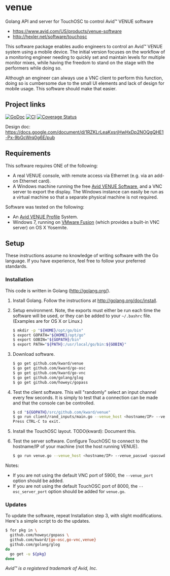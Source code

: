 # venue

Golang API and server for TouchOSC to control Avid™ VENUE software

- <https://www.avid.com/US/products/venue-software>
- <http://hexler.net/software/touchosc>

This software package enables audio engineers to control an Avid™ VENUE system
using a mobile device. The initial version focuses on the workflow of a
monitoring engineer needing to quickly set and maintain levels for multiple
monitor mixes, while having the freedom to stand on the stage with the
performers while doing so.

Although an engineer can always use a VNC client to perform this function,
doing so is cumbersome due to the small UI elements and lack of design for
mobile usage. This software should make that easier.

## Project links

[![GoDoc](https://godoc.org/github.com/kward/venue?status.svg)](https://godoc.org/github.com/kward/venue)
[![CI](https://github.com/kward/venue/actions/workflows/ci.yml/badge.svg)](https://github.com/kward/venue/actions/workflows/ci.yml)
[![Coverage Status](https://coveralls.io/repos/github/kward/venue/badge.svg?branch=master)](https://coveralls.io/github/kward/venue?branch=master)

Design doc: <https://docs.google.com/document/d/1RZKLrLeaKxsrjHwHxDp2NOQgQHE1-Px-9bGcWrq0g6E/pub>

## Requirements

This software requires ONE of the following:

- A real VENUE console, with remote access via Ethernet (e.g. via an add-on
  Ethernet card).
- A Windows machine running the free [Avid VENUE Software][VENUE], and a VNC
  server to export the display. The Windows instance can easily be run as a
  virtual machine so that a separate physical machine is not required.

Software was tested on the following:

- An [Avid VENUE Profile][Profile] System.
- Windows 7, running on [VMware Fusion][Fusion] (which provides a built-in VNC
  server) on OS X Yosemite.

## Setup

These instructions assume no knowledge of writing software with the Go language.
If you have  experience, feel free to follow your preferred standards.

### Installation

This code is written in Golang (<http://golang.org/>).

1. Install Golang. Follow the instructions at <http://golang.org/doc/install>.
2. Setup environment. Note, the exports must either be run each time the
   software will be used, or they can be added to your `~/.bashrc` file.
   (Examples are for OS X or Linux.)

    ```sh
    $ mkdir -p "${HOME}/opt/go/bin"
    $ export GOPATH="${HOME}/opt/go"
    $ export GOBIN="${GOPATH}/bin"
    $ export PATH="${PATH}:/usr/local/go/bin:${GOBIN}"
    ```

3. Download software.

    ```sh
    $ go get github.com/kward/venue
    $ go get github.com/kward/go-osc
    $ go get github.com/kward/go-vnc
    $ go get github.com/golang/glog
    $ go get github.com/howeyc/gopass
    ```

4. Test the client software. This will "randomly" select an input channel every
   few seconds. It is simply to test that a connection can be made and that the
   console can be controlled.

    ```sh
    $ cd "${GOPATH}/src/github.com/kward/venue"
    $ go run client/rand_inputs/main.go --venue_host <hostname/IP> --venue_passwd <passwd>
    Press CTRL-C to exit.
    ```

5. Install the TouchOSC layout. TODO(kward): Document this.

6. Test the server software. Configure TouchOSC to connect to the hostname/IP
   of your machine (not the host running VENUE).

   ```sh
   $ go run venue.go --venue_host <hostname/IP> --venue_passwd <passwd>
   ```

Notes:

- If you are not using the default VNC port of 5900, the `--venue_port` option
  should be added.
- If you are not using the default TouchOSC port of 8000, the
  `--osc_server_port` option should be added for `venue.go`.

### Updates

To update the software, repeat Installation step 3, with slight modifications.
Here's a simple script to do the updates.

```sh
$ for pkg in \
  github.com/howeyc/gopass \
  github.com/kward/{go-osc,go-vnc,venue}
  github.com/golang/glog
do
  go get -u ${pkg}
done
```

_Avid™ is a registered trademark of Avid, Inc._

<!--- Links -->
[Fusion]: http://www.vmware.com/products/fusion/
[Profile]: https://www.avid.com/US/products/profile-system
[VENUE]: http://www.avid.com/us/products/venue-software

